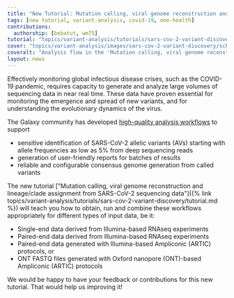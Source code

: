 ```yaml
---
title: "New Tutorial: Mutation calling, viral genome reconstruction and lineage/clade assignment from SARS-CoV-2 sequencing data"
tags: [new tutorial, variant-analysis, covid-19, one-health]
contributions:
  authorship: [bebatut, wm75]
tutorial: "topics/variant-analysis/tutorials/sars-cov-2-variant-discovery/tutorial.html"
cover: "topics/variant-analysis/images/sars-cov-2-variant-discovery/schema.png"
coveralt: "Analysis flow in the 'Mutation calling, viral genome reconstruction and lineage/clade assignment from SARS-CoV-2 sequencing data' tutorial. It teaches how to obtain, run and combine workflows appropriately for 4 different types of input data. Image adapted from covid19.galaxyproject.org"
layout: news
---
```


Effectively monitoring global infectious disease crises, such as the COVID-19 pandemic, requires capacity to generate and analyze large volumes of sequencing data in near real time. These data have proven essential for monitoring the emergence and spread of new variants, and for understanding the evolutionary dynamics of the virus.

 The Galaxy community has developed [high-quality analysis workflows](https://covid19.galaxyproject.org/) to support

- sensitive identification of SARS-CoV-2 allelic variants (AVs) starting with allele frequencies as low as 5% from deep sequencing reads
- generation of user-friendly reports for batches of results
- reliable and configurable consensus genome generation from called variants

The new tutorial ["Mutation calling, viral genome reconstruction and lineage/clade assignment from SARS-CoV-2 sequencing data"]({% link topics/variant-analysis/tutorials/sars-cov-2-variant-discovery/tutorial.md %}) will teach you how to obtain, run and combine these workflows appropriately for different types of input data, be it:

- Single-end data derived from Illumina-based RNAseq experiments
- Paired-end data derived from Illumina-based RNAseq experiments
- Paired-end data generated with Illumina-based Ampliconic (ARTIC) protocols, or
- ONT FASTQ files generated with Oxford nanopore (ONT)-based Ampliconic (ARTIC) protocols

We would be happy to have your feedback or contributions for this new tutorial. That would help us improving it!
